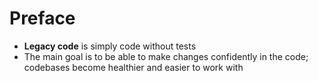 # Preface

* **Legacy code** is simply code without tests
* The main goal is to be able to make changes confidently in the code; codebases become healthier and easier to work with
